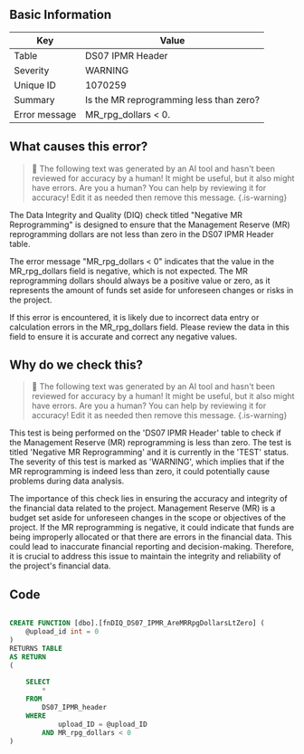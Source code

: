 ## Basic Information
| Key         | Value          |
|-------------|----------------|
| Table       | DS07 IPMR Header |
| Severity    | WARNING |
| Unique ID   | 1070259   |
| Summary     | Is the MR reprogramming less than zero? |
| Error message | MR_rpg_dollars < 0. |

## What causes this error?

> :robot: The following text was generated by an AI tool and hasn't been reviewed for accuracy by a human! It might be useful, but it also might have errors. Are you a human? You can help by reviewing it for accuracy! Edit it as needed then remove this message.
{.is-warning}

The Data Integrity and Quality (DIQ) check titled "Negative MR Reprogramming" is designed to ensure that the Management Reserve (MR) reprogramming dollars are not less than zero in the DS07 IPMR Header table. 

The error message "MR_rpg_dollars < 0" indicates that the value in the MR_rpg_dollars field is negative, which is not expected. The MR reprogramming dollars should always be a positive value or zero, as it represents the amount of funds set aside for unforeseen changes or risks in the project. 

If this error is encountered, it is likely due to incorrect data entry or calculation errors in the MR_rpg_dollars field. Please review the data in this field to ensure it is accurate and correct any negative values.
## Why do we check this?

> :robot: The following text was generated by an AI tool and hasn't been reviewed for accuracy by a human! It might be useful, but it also might have errors. Are you a human? You can help by reviewing it for accuracy! Edit it as needed then remove this message.
{.is-warning}

This test is being performed on the 'DS07 IPMR Header' table to check if the Management Reserve (MR) reprogramming is less than zero. The test is titled 'Negative MR Reprogramming' and it is currently in the 'TEST' status. The severity of this test is marked as 'WARNING', which implies that if the MR reprogramming is indeed less than zero, it could potentially cause problems during data analysis.

The importance of this check lies in ensuring the accuracy and integrity of the financial data related to the project. Management Reserve (MR) is a budget set aside for unforeseen changes in the scope or objectives of the project. If the MR reprogramming is negative, it could indicate that funds are being improperly allocated or that there are errors in the financial data. This could lead to inaccurate financial reporting and decision-making. Therefore, it is crucial to address this issue to maintain the integrity and reliability of the project's financial data.
## Code

```sql

CREATE FUNCTION [dbo].[fnDIQ_DS07_IPMR_AreMRRpgDollarsLtZero] (
	@upload_id int = 0
)
RETURNS TABLE
AS RETURN
(
	
	SELECT 
		*
	FROM
		DS07_IPMR_header
	WHERE
			upload_ID = @upload_ID
		AND MR_rpg_dollars < 0
)
```
